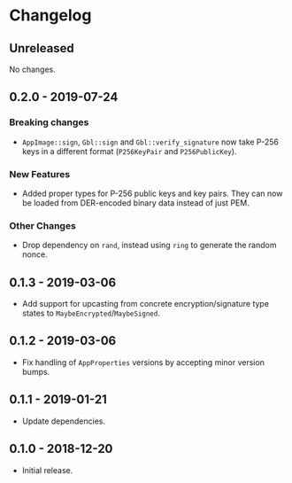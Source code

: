 # Changelog

## Unreleased

No changes.

## 0.2.0 - 2019-07-24

### Breaking changes

* `AppImage::sign`, `Gbl::sign` and `Gbl::verify_signature` now take P-256 keys
  in a different format (`P256KeyPair` and `P256PublicKey`).

### New Features

* Added proper types for P-256 public keys and key pairs. They can now be loaded
  from DER-encoded binary data instead of just PEM.
  
### Other Changes

* Drop dependency on `rand`, instead using `ring` to generate the random nonce.

## 0.1.3 - 2019-03-06

* Add support for upcasting from concrete encryption/signature type states to
  `MaybeEncrypted`/`MaybeSigned`.

## 0.1.2 - 2019-03-06

* Fix handling of `AppProperties` versions by accepting minor version bumps.

## 0.1.1 - 2019-01-21

* Update dependencies.

## 0.1.0 - 2018-12-20

* Initial release.
